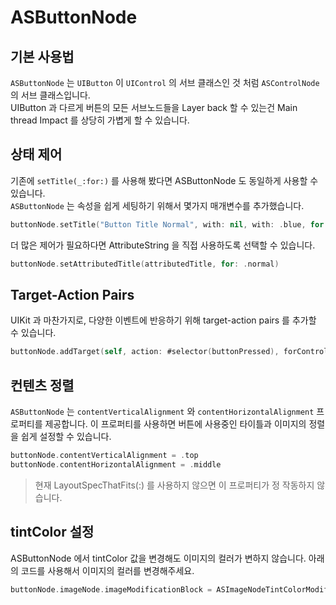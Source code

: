 # ASButtonNode

## 기본 사용법

`ASButtonNode` 는 `UIButton` 이 `UIControl` 의 서브 클래스인 것 처럼 `ASControlNode` 의 서브 클래스입니다.  
UIButton 과 다르게 버튼의 모든 서브노드들을 Layer back 할 수 있는건 Main thread Impact 를 상당히 가볍게 할 수 있습니다.

## 상태 제어

기존에 `setTitle(_:for:)` 를 사용해 봤다면 ASButtonNode 도 동일하게 사용할 수 있습니다.  
`ASButtonNode` 는 속성을 쉽게 세팅하기 위해서 몇가지 매개변수를 추가했습니다.

```swift
buttonNode.setTitle("Button Title Normal", with: nil, with: .blue, for: .normal)
```

더 많은 제어가 필요하다면 AttributeString 을 직접 사용하도록 선택할 수 있습니다.

```swift
buttonNode.setAttributedTitle(attributedTitle, for: .normal)
```

## Target-Action Pairs

UIKit 과 마찬가지로, 다양한 이벤트에 반응하기 위해 target-action pairs 를 추가할 수 있습니다.

```swift
buttonNode.addTarget(self, action: #selector(buttonPressed), forControlEvents: .touchUpInside)
```

## 컨텐츠 정렬

`ASButtonNode` 는 `contentVerticalAlignment` 와 `contentHorizontalAlignment` 프로퍼티를 제공합니다. 이 프로퍼티를 사용하면 버튼에 사용중인 타이틀과 이미지의 정렬을 쉽게 설정할 수 있습니다.

```swift
buttonNode.contentVerticalAlignment = .top
buttonNode.contentHorizontalAlignment = .middle
```

> 현재 LayoutSpecThatFits\(:\) 를 사용하지 않으면 이 프로퍼티가 정 작동하지 않습니다.

## tintColor 설정

ASButtonNode 에서 tintColor 값을 변경해도 이미지의 컬러가 변하지 않습니다. 아래의 코드를 사용해서 이미지의 컬러를 변경해주세요.

```swift
buttonNode.imageNode.imageModificationBlock = ASImageNodeTintColorModificationBlock(.black)
```

